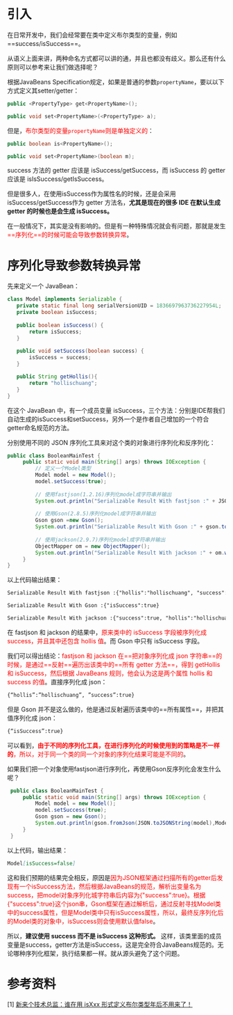 # 引入

在日常开发中，我们会经常要在类中定义布尔类型的变量，例如==success/isSuccess==。

从语义上面来讲，两种命名方式都可以讲的通，并且也都没有歧义。那么还有什么原则可以参考来让我们做选择呢？

根据JavaBeans Specification规定，如果是普通的参数`propertyName`，要以以下方式定义其setter/getter：

```java
public <PropertyType> get<PropertyName>();

public void set<PropertyName>(<PropertyType> a);
```

但是，<font color=red>布尔类型的变量`propertyName`则是单独定义的</font>：

```java
public boolean is<PropertyName>();

public void set<PropertyName>(boolean m);
```

success 方法的 getter 应该是 isSuccess/getSuccess，而 isSuccess 的 getter 应该是 isIsSuccess/getIsSuccess。

但是很多人，在使用isSuccess作为属性名的时候，还是会采用isSuccess/getSuccess作为 getter 方法名，**尤其是现在的很多 IDE 在默认生成 getter 的时候也是会生成 isSuccess。**

在一般情况下，其实是没有影响的。但是有一种特殊情况就会有问题，那就是发生<font color=red>==序列化==的时候可能会导致参数转换异常</font>。

# 序列化导致参数转换异常

先来定义一个 JavaBean：

```java
class Model implements Serializable {
   private static final long serialVersionUID = 1836697963736227954L;
   private boolean isSuccess;
    
   public boolean isSuccess() {
       return isSuccess;
   }
    
   public void setSuccess(boolean success) {
       isSuccess = success;
   }

   public String getHollis(){
       return "hollischuang";
   }
}
```

在这个 JavaBean 中，有一个成员变量 isSuccess，三个方法：分别是IDE帮我们自动生成的isSuccess和setSuccess，另外一个是作者自己增加的一个符合getter命名规范的方法。

分别使用不同的 JSON 序列化工具来对这个类的对象进行序列化和反序列化：

```java
public class BooleanMainTest {
     public static void main(String[] args) throws IOException {
         // 定义一个Model类型
         Model model = new Model();
         model.setSuccess(true);
         
         // 使用fastjson(1.2.16)序列化model成字符串并输出
         System.out.println("Serializable Result With fastjson :" + JSON.toJSONString(model));
         
         // 使用Gson(2.8.5)序列化model成字符串并输出
         Gson gson =new Gson();
         System.out.println("Serializable Result With Gson :" + gson.toJson(model));
         
         // 使用jackson(2.9.7)序列化model成字符串并输出
         ObjectMapper om = new ObjectMapper();
         System.out.println("Serializable Result With jackson :" + om.writeValueAsString(model));
     }
}
```

以上代码输出结果：

```markdown
Serializable Result With fastjson :{"hollis":"hollischuang", "success":true}

Serializable Result With Gson :{"isSuccess":true}

Serializable Result With jackson :{"success":true, "hollis":"hollischuang"}
```

在 fastjson 和 jackson 的结果中，<font color=red>原来类中的 isSuccess 字段被序列化成 success，并且其中还包含 hollis 值</font>。而 Gson 中只有 isSuccess 字段。

我们可以得出结论：<font color=red>fastjson 和 jackson 在==把对象序列化成 json 字符串==的时候，是通过==反射==遍历出该类中的==所有 getter 方法==，得到 getHollis 和 isSuccess，然后根据 JavaBeans 规则，他会认为这是两个属性 hollis 和 success 的值</font>。直接序列化成 json：

```markdown
{“hollis”:”hollischuang”, ”success”:true}
```

但是 Gson 并不是这么做的，他是通过反射遍历该类中的==所有属性==，并把其值序列化成 json：

```markdown
{“isSuccess”:true}
```

可以看到，<font color=red>**由于不同的序列化工具，在进行序列化的时候使用到的策略是不一样的**，所以，对于同一个类的同一个对象的序列化结果可能是不同的</font>。

如果我们把一个对象使用fastjson进行序列化，再使用Gson反序列化会发生什么呢？

```java
 public class BooleanMainTest {
     public static void main(String[] args) throws IOException {
         Model model = new Model();
         model.setSuccess(true);
         Gson gson = new Gson();
         System.out.println(gson.fromJson(JSON.toJSONString(model),Model.class));
     }
 }
```

以上代码，输出结果：

```markdown
Model[isSuccess=false]
```

这和我们预期的结果完全相反，原因是<font color=red>因为JSON框架通过扫描所有的getter后发现有一个isSuccess方法，然后根据JavaBeans的规范，解析出变量名为success，把model对象序列化城字符串后内容为{"success":true}。根据{"success":true}这个json串，Gson框架在通过解析后，通过反射寻找Model类中的success属性，但是Model类中只有isSuccess属性，所以，最终反序列化后的Model类的对象中，isSuccess则会使用默认值false</font>。

所以，**建议使用 success 而不是 isSuccess 这种形式。** 这样，该类里面的成员变量是success，getter方法是isSuccess，这是完全符合JavaBeans规范的。无论哪种序列化框架，执行结果都一样。就从源头避免了这个问题。

# 参考资料

[1] [新来个技术总监：谁在用 isXxx 形式定义布尔类型年后不用来了！](https://mp.weixin.qq.com/s/F4YoOeuhY9ZsOZWt7CLAbg)